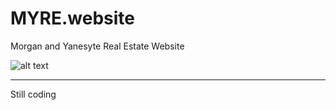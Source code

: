 # MYRE.website
Morgan and Yanesyte Real Estate Website <br>


![alt text](https://i.pinimg.com/originals/fa/7b/4b/fa7b4bdc3b2f73e749e5c2c646d4ae13.gif)<br>
<hr>
Still coding

